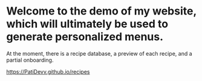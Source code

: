 # Welcome to the demo of my website, which will ultimately be used to generate personalized menus.
At the moment, there is a recipe database, a preview of each recipe, and a partial onboarding.

https://PatiDevv.github.io/recipes

